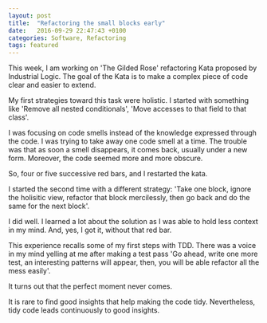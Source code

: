 ```yaml
---
layout: post
title:  "Refactoring the small blocks early"
date:   2016-09-29 22:47:43 +0100
categories: Software, Refactoring
tags: featured
---
```


This week, I am working on 'The Gilded Rose' refactoring Kata proposed by Industrial Logic.
The goal of the Kata is to make a complex piece of code clear and easier to extend.

My first strategies toward this task were holistic.
I started with something like
'Remove all nested conditionals', 'Move accesses to that field to that class'.

I was focusing on code smells instead of the knowledge expressed through the code.
I was trying to take away one code smell at a time.
The trouble was that as soon a smell disappears, it comes back, usually under a new form.
Moreover, the code seemed more and more obscure.

So, four or five successive red bars, and I restarted the kata.

I started the second time with a different strategy:
'Take one block, ignore the holisitic view,
refactor that block mercilessly,
then go back and do the same for the next block'.

I did well.
I learned a lot about the solution as I was able to hold less context in my mind.
And, yes, I got it, without that red bar.

This experience recalls some of my first steps with TDD.
There was a voice in my mind yelling at me after making a test pass
'Go ahead, write one more test, an interesting patterns will appear,
then, you will be able refactor all the mess easily'.

It turns out that the perfect moment never comes.

It is rare to find good insights that help making the code tidy.
Nevertheless, tidy code leads continuously to good insights.
